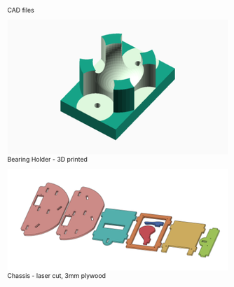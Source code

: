 CAD files

![Bearing Holder in OpenSCAD](https://github.com/eb8ga/microbitDirectionBot/raw/main/images/bearingHolder.png "bearing holder")
Bearing Holder - 3D printed

![laser cut outline](https://github.com/eb8ga/microbitDirectionBot/raw/main/images/Screenshot%202022-11-29%20021043.png "acrylic laser cut layout")
Chassis - laser cut, 3mm plywood
